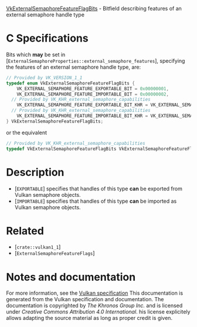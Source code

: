 [VkExternalSemaphoreFeatureFlagBits](https://www.khronos.org/registry/vulkan/specs/1.3-extensions/man/html/VkExternalSemaphoreFeatureFlagBits.html) - Bitfield describing features of an external semaphore handle type

# C Specifications
Bits which  **may**  be set in
[`ExternalSemaphoreProperties::external_semaphore_features`],
specifying the features of an external semaphore handle type, are:
```c
// Provided by VK_VERSION_1_1
typedef enum VkExternalSemaphoreFeatureFlagBits {
    VK_EXTERNAL_SEMAPHORE_FEATURE_EXPORTABLE_BIT = 0x00000001,
    VK_EXTERNAL_SEMAPHORE_FEATURE_IMPORTABLE_BIT = 0x00000002,
  // Provided by VK_KHR_external_semaphore_capabilities
    VK_EXTERNAL_SEMAPHORE_FEATURE_EXPORTABLE_BIT_KHR = VK_EXTERNAL_SEMAPHORE_FEATURE_EXPORTABLE_BIT,
  // Provided by VK_KHR_external_semaphore_capabilities
    VK_EXTERNAL_SEMAPHORE_FEATURE_IMPORTABLE_BIT_KHR = VK_EXTERNAL_SEMAPHORE_FEATURE_IMPORTABLE_BIT,
} VkExternalSemaphoreFeatureFlagBits;
```
or the equivalent
```c
// Provided by VK_KHR_external_semaphore_capabilities
typedef VkExternalSemaphoreFeatureFlagBits VkExternalSemaphoreFeatureFlagBitsKHR;
```

# Description
- [`EXPORTABLE`] specifies that handles of this type  **can**  be exported from Vulkan semaphore objects.
- [`IMPORTABLE`] specifies that handles of this type  **can**  be imported as Vulkan semaphore objects.

# Related
- [`crate::vulkan1_1`]
- [`ExternalSemaphoreFeatureFlags`]

# Notes and documentation
For more information, see the [Vulkan specification](https://www.khronos.org/registry/vulkan/specs/1.3-extensions/html/vkspec.html)
This documentation is generated from the Vulkan specification and documentation.
The documentation is copyrighted by *The Khronos Group Inc.* and is licensed under *Creative Commons Attribution 4.0 International*.
his license explicitely allows adapting the source material as long as proper credit is given.
        